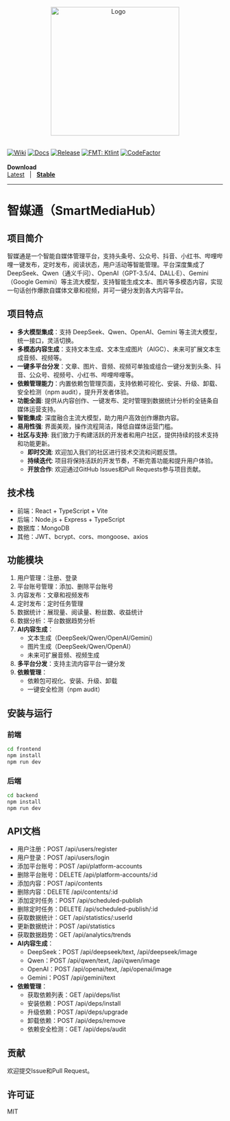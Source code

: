 <p align="center">
  <a href="https://github.com/aiseall/SmartMediaHub">
    <img src="assets/logo.png" alt="Logo" width="300">
  </a>
</p>
  <br>
  <a href="https://github.com/iamgio/quarkdown/wiki"><img alt="Wiki" src="https://img.shields.io/badge/wiki-read-darkcyan"></a>
  <a href="https://quarkdown.com/docs"><img alt="Docs" src="https://img.shields.io/badge/docs-read-blue"></a>
  <a href="https://github.com/iamgio/quarkdown/releases/latest"><img alt="Release" src="https://img.shields.io/github/v/release/iamgio/quarkdown?color=mediumseagreen"></a>
  <a href="https://pinterest.github.io/ktlint"><img alt="FMT: Ktlint" src="https://img.shields.io/badge/fmt-ktlint-7f52ff?logo=kotlin&logoColor=f5f5f5"></a>
  <a href="https://www.codefactor.io/repository/github/iamgio/quarkdown"><img alt="CodeFactor" src="https://www.codefactor.io/repository/github/iamgio/quarkdown/badge/main"></a>
  <br>
  <br>
    <strong>Download</strong>
  <br>
  <a href="https://github.com/aiseall/SmartMediaHub/releases/tag/latest">Latest</a>
  &nbsp; | &nbsp;
  <strong><a href="https://github.com/aiseall/SmartMediaHubreleases/latest">Stable</a></strong>&nbsp;
  <br>
  <hr>
</p>


# 智媒通（SmartMediaHub）


## 项目简介
智媒通是一个智能自媒体管理平台，支持头条号、公众号、抖音、小红书、哔哩哔哩一键发布，定时发布，阅读状态，用户活动等智能管理。平台深度集成了 DeepSeek、Qwen（通义千问）、OpenAI（GPT-3.5/4、DALL·E）、Gemini（Google Gemini）等主流大模型，支持智能生成文本、图片等多模态内容，实现一句话创作爆款自媒体文章和视频，并可一键分发到各大内容平台。

## 项目特点
- **多大模型集成**：支持 DeepSeek、Qwen、OpenAI、Gemini 等主流大模型，统一接口，灵活切换。
- **多模态内容生成**：支持文本生成、文本生成图片（AIGC）、未来可扩展文本生成音频、视频等。
- **一键多平台分发**：文章、图片、音频、视频可单独或组合一键分发到头条、抖音、公众号、视频号、小红书、哔哩哔哩等。
- **依赖管理能力**：内置依赖包管理页面，支持依赖可视化、安装、升级、卸载、安全检测（npm audit），提升开发者体验。
- **功能全面**: 提供从内容创作、一键发布、定时管理到数据统计分析的全链条自媒体运营支持。
- **智能集成**: 深度融合主流大模型，助力用户高效创作爆款内容。
- **易用性强**: 界面美观，操作流程简洁，降低自媒体运营门槛。
- **社区与支持**: 我们致力于构建活跃的开发者和用户社区，提供持续的技术支持和功能更新。
  - **即时交流**: 欢迎加入我们的社区进行技术交流和问题反馈。
  - **持续迭代**: 项目将保持活跃的开发节奏，不断完善功能和提升用户体验。
  - **开放合作**: 欢迎通过GitHub Issues和Pull Requests参与项目贡献。

## 技术栈
- 前端：React + TypeScript + Vite
- 后端：Node.js + Express + TypeScript
- 数据库：MongoDB
- 其他：JWT、bcrypt、cors、mongoose、axios

## 功能模块
1. 用户管理：注册、登录
2. 平台账号管理：添加、删除平台账号
3. 内容发布：文章和视频发布
4. 定时发布：定时任务管理
5. 数据统计：展现量、阅读量、粉丝数、收益统计
6. 数据分析：平台数据趋势分析
7. **AI内容生成**：
   - 文本生成（DeepSeek/Qwen/OpenAI/Gemini）
   - 图片生成（DeepSeek/Qwen/OpenAI）
   - 未来可扩展音频、视频生成
8. **多平台分发**：支持主流内容平台一键分发
9. **依赖管理**：
   - 依赖包可视化、安装、升级、卸载
   - 一键安全检测（npm audit）

## 安装与运行
### 前端
```bash
cd frontend
npm install
npm run dev
```

### 后端
```bash
cd backend
npm install
npm run dev
```

## API文档
- 用户注册：POST /api/users/register
- 用户登录：POST /api/users/login
- 添加平台账号：POST /api/platform-accounts
- 删除平台账号：DELETE /api/platform-accounts/:id
- 添加内容：POST /api/contents
- 删除内容：DELETE /api/contents/:id
- 添加定时任务：POST /api/scheduled-publish
- 删除定时任务：DELETE /api/scheduled-publish/:id
- 获取数据统计：GET /api/statistics/:userId
- 更新数据统计：POST /api/statistics
- 获取数据趋势：GET /api/analytics/trends
- **AI内容生成**：
  - DeepSeek：POST /api/deepseek/text, /api/deepseek/image
  - Qwen：POST /api/qwen/text, /api/qwen/image
  - OpenAI：POST /api/openai/text, /api/openai/image
  - Gemini：POST /api/gemini/text
- **依赖管理**：
  - 获取依赖列表：GET /api/deps/list
  - 安装依赖：POST /api/deps/install
  - 升级依赖：POST /api/deps/upgrade
  - 卸载依赖：POST /api/deps/remove
  - 依赖安全检测：GET /api/deps/audit

## 贡献
欢迎提交Issue和Pull Request。

## 许可证
MIT 
